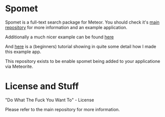 Spomet
======

Spomet is a full-text search package for Meteor. You should check it's [main repository](https://github.com/Crenshinibon/spomet) for more information and an example application.


Additionally a much nicer example can be found [here](https://github.com/Crenshinibon/ideas)


And [here](http://shiggyenterprises.wordpress.com/2013/09/28/developing-a-full-text-search-enabled-meteor-app/) is a (beginners) tutorial showing in quite some detail how I made this example app.


This repository exists to be enable spomet being added to your applicatione via Meteorite.

License and Stuff
=================

"Do What The Fuck You Want To" - License

Please refer to the main repository for more information.
